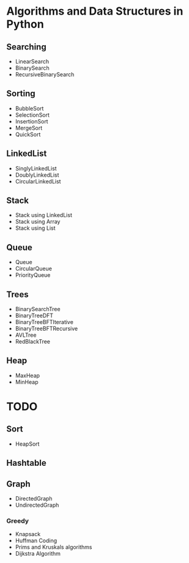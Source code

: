 # Algorithms and Data Structures in Python

## Searching
* LinearSearch
* BinarySearch
* RecursiveBinarySearch

## Sorting
* BubbleSort
* SelectionSort
* InsertionSort
* MergeSort
* QuickSort

## LinkedList
* SinglyLinkedList
* DoublyLinkedList
* CircularLinkedList

## Stack
* Stack using LinkedList
* Stack using Array
* Stack using List

## Queue
* Queue
* CircularQueue
* PriorityQueue

## Trees
* BinarySearchTree
* BinaryTreeDFT
* BinaryTreeBFTIterative
* BinaryTreeBFTRecursive
* AVLTree
* RedBlackTree

## Heap
* MaxHeap
* MinHeap

# TODO
## Sort
* HeapSort
## Hashtable
## Graph
* DirectedGraph
* UndirectedGraph


### Greedy
* Knapsack
* Huffman Coding
* Prims and Kruskals algorithms
* Dijkstra Algorithm

